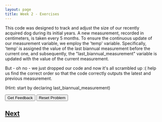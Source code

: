 ```yaml
---
layout: page
title: Week 2 - Exercises
---
```


This code was designed to track and adjust the size of our recently acquired dog during its initial years. A new measurement, recorded in centimeters, is taken every 5 months. To ensure the continuous update of our measurement variable, we employ the 'temp' variable. Specifically, 'temp' is assigned the value of the last biannual measurement before the current one, and subsequently, the "last_biannual_measurement" variable is updated with the value of the current measurement. 

But - oh no - we just dropped our code and now it's all scrambled up :( help us find the correct order so that the code correctly outputs the latest and previous measurement.

(Hint: start by declaring last_biannual_measurement)

<div id="sortableTrash" class="sortable-code"></div> 
<div id="sortable" class="sortable-code"></div> 
<div style="clear:both;"></div> 
<p> 
    <input id="feedbackLink" value="Get Feedback" type="button" /> 
    <input id="newInstanceLink" value="Reset Problem" type="button" /> 
</p> 
<script type="text/javascript"> 
(function(){
  var initial = "last_biannual_measurement = 78\n" +
    "current_measurement = 92\n" +
    "temp = last_biannual_measurement\n" +
    "last_biannual_measurement = current_measurement\n" +
    "print(&quot;The last time the dog was measured, they were: &quot; + str(temp) + &quot;cm&quot;)\n" +
    "print(&quot;The last measured size is: &quot; + str(current_measurement) + &quot;cm&quot;)";
  var parsonsPuzzle = new ParsonsWidget({
    "sortableId": "sortable",
    "max_wrong_lines": 10,
    "grader": ParsonsWidget._graders.LineBasedGrader,
    "exec_limit": 2500,
    "can_indent": true,
    "x_indent": 50,
    "lang": "en",
    "show_feedback": true,
    "trashId": "sortableTrash"
  });
  parsonsPuzzle.init(initial);
  parsonsPuzzle.shuffleLines();
  $("#newInstanceLink").click(function(event){ 
      event.preventDefault(); 
      parsonsPuzzle.shuffleLines(); 
  }); 
  $("#feedbackLink").click(function(event){ 
      event.preventDefault(); 
      parsonsPuzzle.getFeedback(); 
  }); 
})(); 
</script>

## [Next](./week2_ex2.html)



